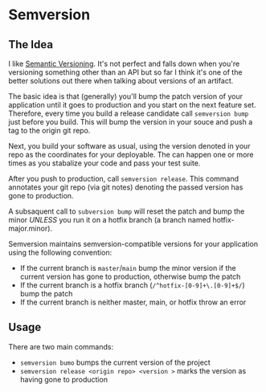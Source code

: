 # Semversion

## The Idea

I like [Semantic Versioning](https://semver.org/).  It's not perfect and falls down when you're versioning something other than an API but so far I think it's one of the better solutions out there when talking about versions of an artifact.

The basic idea is that (generally) you'll bump the patch version of your application until it goes to production and you start on the next feature set.  Therefore, every time you build a release candidate call `semversion bump` just before you build.  This will bump the version in your souce and push a tag to the origin git repo.

Next, you build your software as usual, using the version denoted in your repo as the coordinates for your deployable.  The can happen one or more times as you stabalize your code and pass your test suite.

After you push to production, call `semversion release`.  This command annotates your git repo (via git notes) denoting the passed version has gone to production.

A subsaquent call to `subversion bump` will reset the patch and bump the minor *UNLESS* you run it on a hotfix branch (a branch named hotfix-major.minor).

Semversion maintains semversion-compatible versions for your application using the following convention:

* If the current branch is `master`/`main` bump the minor version if the current version has gone to production, otherwise bump the patch
* If the current branch is a hotfix branch (`/^hotfix-[0-9]+\.[0-9]+$/`) bump the patch
* If the current branch is neither master, main, or hotfix throw an error

## Usage

There are two main commands:

* `semversion bumo` bumps the current version of the project
* `semversion release <origin repo> <version >` marks the version as having gone to production
